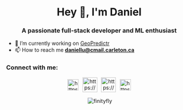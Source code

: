 <h1 align="center">Hey 👋, I'm Daniel</h1>
<h3 align="center">A passionate full-stack developer and ML enthusiast</h3>

- 🔭 I’m currently working on [GeoPredictr](https://github.com/FinityFly/geopredictr)
- 📫 How to reach me **daniellu@cmail.carleton.ca**

<h3 align="left">Connect with me:</h3>
<p align="center">
  <a href="https://www.linkedin.com/in/daniel-lu-9575a0176/" target="blank"><img align="center" src="https://raw.githubusercontent.com/rahuldkjain/github-profile-readme-generator/master/src/images/icons/Social/linked-in-alt.svg" alt="https://www.linkedin.com/in/daniel-lu-9575a0176/" height="30" /></a>
  &thinsp;
  <a href="https://dmoj.ca/user/finity4037" target="blank"><img align="center" src="https://avatars.githubusercontent.com/u/6934864?s=280&v=4" alt="https://dmoj.ca/user/finity4037" height="40" /></a>
  &thinsp;
  <a href="https://codeforces.com/profile/finityfly" target="blank"><img align="center" src="https://art.npanuhin.me/SVG/Codeforces/Codeforces.colored.svg" alt="https://codeforces.com/profile/finityfly" height="40"  /></a>
  &thinsp;
  <a href="https://devpost.com/FinityFly" target="blank"><img align="center" src="https://seeklogo.com/images/D/devpost-logo-95FF685C5D-seeklogo.com.png" alt="https://devpost.com/FinityFly" height="30" /></a>

  <p align="center">&nbsp;<img align="center" src="https://github-readme-stats.vercel.app/api?username=FinityFly&show_icons=true&theme=tokyonight" alt="finityfly" /></p>
</p>
